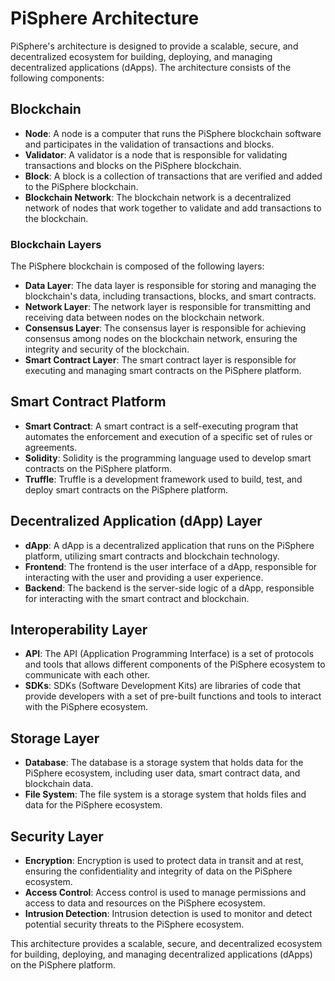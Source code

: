 # PiSphere Architecture

PiSphere's architecture is designed to provide a scalable, secure, and decentralized ecosystem for building, deploying, and managing decentralized applications (dApps). The architecture consists of the following components:

## Blockchain

* **Node**: A node is a computer that runs the PiSphere blockchain software and participates in the validation of transactions and blocks.
* **Validator**: A validator is a node that is responsible for validating transactions and blocks on the PiSphere blockchain.
* **Block**: A block is a collection of transactions that are verified and added to the PiSphere blockchain.
* **Blockchain Network**: The blockchain network is a decentralized network of nodes that work together to validate and add transactions to the blockchain.

### Blockchain Layers

The PiSphere blockchain is composed of the following layers:

* **Data Layer**: The data layer is responsible for storing and managing the blockchain's data, including transactions, blocks, and smart contracts.
* **Network Layer**: The network layer is responsible for transmitting and receiving data between nodes on the blockchain network.
* **Consensus Layer**: The consensus layer is responsible for achieving consensus among nodes on the blockchain network, ensuring the integrity and security of the blockchain.
* **Smart Contract Layer**: The smart contract layer is responsible for executing and managing smart contracts on the PiSphere platform.

## Smart Contract Platform

* **Smart Contract**: A smart contract is a self-executing program that automates the enforcement and execution of a specific set of rules or agreements.
* **Solidity**: Solidity is the programming language used to develop smart contracts on the PiSphere platform.
* **Truffle**: Truffle is a development framework used to build, test, and deploy smart contracts on the PiSphere platform.

## Decentralized Application (dApp) Layer

* **dApp**: A dApp is a decentralized application that runs on the PiSphere platform, utilizing smart contracts and blockchain technology.
* **Frontend**: The frontend is the user interface of a dApp, responsible for interacting with the user and providing a user experience.
* **Backend**: The backend is the server-side logic of a dApp, responsible for interacting with the smart contract and blockchain.

## Interoperability Layer

* **API**: The API (Application Programming Interface) is a set of protocols and tools that allows different components of the PiSphere ecosystem to communicate with each other.
* **SDKs**: SDKs (Software Development Kits) are libraries of code that provide developers with a set of pre-built functions and tools to interact with the PiSphere ecosystem.

## Storage Layer

* **Database**: The database is a storage system that holds data for the PiSphere ecosystem, including user data, smart contract data, and blockchain data.
* **File System**: The file system is a storage system that holds files and data for the PiSphere ecosystem.

## Security Layer

* **Encryption**: Encryption is used to protect data in transit and at rest, ensuring the confidentiality and integrity of data on the PiSphere ecosystem.
* **Access Control**: Access control is used to manage permissions and access to data and resources on the PiSphere ecosystem.
* **Intrusion Detection**: Intrusion detection is used to monitor and detect potential security threats to the PiSphere ecosystem.

This architecture provides a scalable, secure, and decentralized ecosystem for building, deploying, and managing decentralized applications (dApps) on the PiSphere platform.
